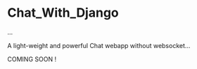 # Chat_With_Django
...

A light-weight and powerful Chat webapp without websocket...


COMING SOON !
